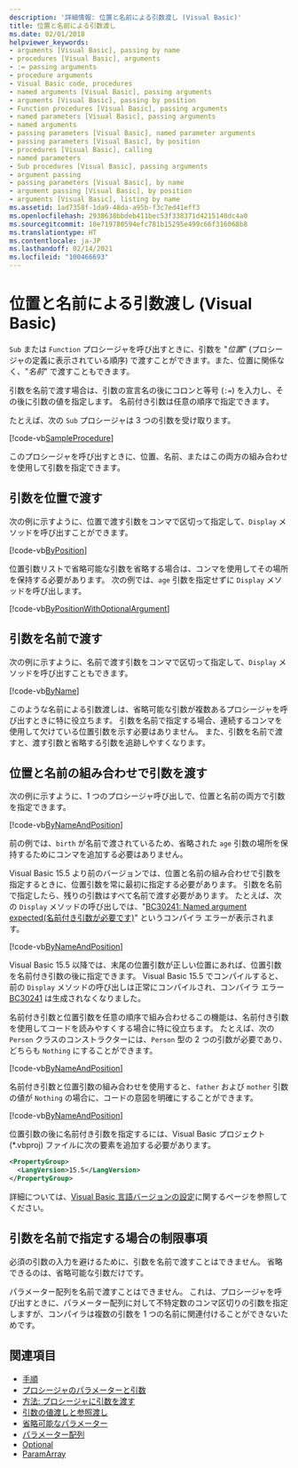```yaml
---
description: '詳細情報: 位置と名前による引数渡し (Visual Basic)'
title: 位置と名前による引数渡し
ms.date: 02/01/2018
helpviewer_keywords:
- arguments [Visual Basic], passing by name
- procedures [Visual Basic], arguments
- := passing arguments
- procedure arguments
- Visual Basic code, procedures
- named arguments [Visual Basic], passing arguments
- arguments [Visual Basic], passing by position
- Function procedures [Visual Basic], passing arguments
- named parameters [Visual Basic], passing arguments
- named arguments
- passing parameters [Visual Basic], named parameter arguments
- passing parameters [Visual Basic], by position
- procedures [Visual Basic], calling
- named parameters
- Sub procedures [Visual Basic], passing arguments
- argument passing
- passing parameters [Visual Basic], by name
- argument passing [Visual Basic], by position
- arguments [Visual Basic], listing by name
ms.assetid: 1ad7358f-1da9-48da-a95b-f3c7ed41eff3
ms.openlocfilehash: 2938638bbdeb411bec53f338371d4215140dc4a0
ms.sourcegitcommit: 10e719780594efc781b15295e499c66f316068b8
ms.translationtype: HT
ms.contentlocale: ja-JP
ms.lasthandoff: 02/14/2021
ms.locfileid: "100466693"
---
```

# <a name="passing-arguments-by-position-and-by-name-visual-basic"></a>位置と名前による引数渡し (Visual Basic)

`Sub` または `Function` プロシージャを呼び出すときに、引数を "*位置*" (プロシージャの定義に表示されている順序) で渡すことができます。また、位置に関係なく、"*名前*" で渡すこともできます。

引数を名前で渡す場合は、引数の宣言名の後にコロンと等号 (`:=`) を入力し、その後に引数の値を指定します。 名前付き引数は任意の順序で指定できます。

たとえば、次の `Sub` プロシージャは 3 つの引数を受け取ります。

[!code-vb[SampleProcedure](../../../../../samples/snippets/visualbasic/programming-guide/language-features/passing-named-arguments/module1.vb#1)]

このプロシージャを呼び出すときに、位置、名前、またはこの両方の組み合わせを使用して引数を指定できます。

## <a name="passing-arguments-by-position"></a>引数を位置で渡す

次の例に示すように、位置で渡す引数をコンマで区切って指定して、`Display` メソッドを呼び出すことができます。

[!code-vb[ByPosition](../../../../../samples/snippets/visualbasic/programming-guide/language-features/passing-named-arguments/module1.vb#2)]

位置引数リストで省略可能な引数を省略する場合は、コンマを使用してその場所を保持する必要があります。 次の例では、`age` 引数を指定せずに `Display` メソッドを呼び出します。

[!code-vb[ByPositionWithOptionalArgument](../../../../../samples/snippets/visualbasic/programming-guide/language-features/passing-named-arguments/module1.vb#3)]

## <a name="passing-arguments-by-name"></a>引数を名前で渡す

次の例に示すように、名前で渡す引数をコンマで区切って指定して、`Display` メソッドを呼び出すこともできます。

[!code-vb[ByName](../../../../../samples/snippets/visualbasic/programming-guide/language-features/passing-named-arguments/module1.vb#4)]

このような名前による引数渡しは、省略可能な引数が複数あるプロシージャを呼び出すときに特に役立ちます。 引数を名前で指定する場合、連続するコンマを使用して欠けている位置引数を示す必要はありません。 また、引数を名前で渡すと、渡す引数と省略する引数を追跡しやすくなります。

## <a name="mixing-arguments-by-position-and-by-name"></a>位置と名前の組み合わせで引数を渡す

次の例に示すように、1 つのプロシージャ呼び出しで、位置と名前の両方で引数を指定できます。

[!code-vb[ByNameAndPosition](../../../../../samples/snippets/visualbasic/programming-guide/language-features/passing-named-arguments/module1.vb#5)]

前の例では、`birth` が名前で渡されているため、省略された `age` 引数の場所を保持するためにコンマを追加する必要はありません。

Visual Basic 15.5 より前のバージョンでは、位置と名前の組み合わせで引数を指定するときに、位置引数を常に最初に指定する必要があります。 引数を名前で指定したら、残りの引数はすべて名前で渡す必要があります。  たとえば、次の `Display` メソッドの呼び出しでは、"[BC30241: Named argument expected\(名前付き引数が必要です\)](../../../misc/bc30241.md)" というコンパイラ エラーが表示されます。

[!code-vb[ByNameAndPosition](../../../../../samples/snippets/visualbasic/programming-guide/language-features/passing-named-arguments/module1.vb#6)]

Visual Basic 15.5 以降では、末尾の位置引数が正しい位置にあれば、位置引数を名前付き引数の後に指定できます。 Visual Basic 15.5 でコンパイルすると、前の `Display` メソッドの呼び出しは正常にコンパイルされ、コンパイラ エラー [BC30241](../../../misc/bc30241.md) は生成されなくなりました。

名前付き引数と位置引数を任意の順序で組み合わせるこの機能は、名前付き引数を使用してコードを読みやすくする場合に特に役立ちます。 たとえば、次の `Person` クラスのコンストラクターには、`Person` 型の 2 つの引数が必要であり、どちらも `Nothing` にすることができます。

[!code-vb[ByNameAndPosition](../../../../../samples/snippets/visualbasic/programming-guide/language-features/passing-named-arguments/module1.vb#7)]

名前付き引数と位置引数の組み合わせを使用すると、`father` および `mother` 引数の値が `Nothing` の場合に、コードの意図を明確にすることができます。

[!code-vb[ByNameAndPosition](../../../../../samples/snippets/visualbasic/programming-guide/language-features/passing-named-arguments/module1.vb#8)]

位置引数の後に名前付き引数を指定するには、Visual Basic プロジェクト (\*.vbproj) ファイルに次の要素を追加する必要があります。

```xml
<PropertyGroup>
  <LangVersion>15.5</LangVersion>
</PropertyGroup>
```

詳細については、[Visual Basic 言語バージョンの設定](../../../language-reference/configure-language-version.md)に関するページを参照してください。

## <a name="restrictions-on-supplying-arguments-by-name"></a>引数を名前で指定する場合の制限事項

必須の引数の入力を避けるために、引数を名前で渡すことはできません。 省略できるのは、省略可能な引数だけです。

パラメーター配列を名前で渡すことはできません。 これは、プロシージャを呼び出すときに、パラメーター配列に対して不特定数のコンマ区切りの引数を指定しますが、コンパイラは複数の引数を 1 つの名前に関連付けることができないためです。

## <a name="see-also"></a>関連項目

- [手順](./index.md)
- [プロシージャのパラメーターと引数](./procedure-parameters-and-arguments.md)
- [方法: プロシージャに引数を渡す](./how-to-pass-arguments-to-a-procedure.md)
- [引数の値渡しと参照渡し](./passing-arguments-by-value-and-by-reference.md)
- [省略可能なパラメーター](./optional-parameters.md)
- [パラメーター配列](./parameter-arrays.md)
- [Optional](../../../language-reference/modifiers/optional.md)
- [ParamArray](../../../language-reference/modifiers/paramarray.md)
